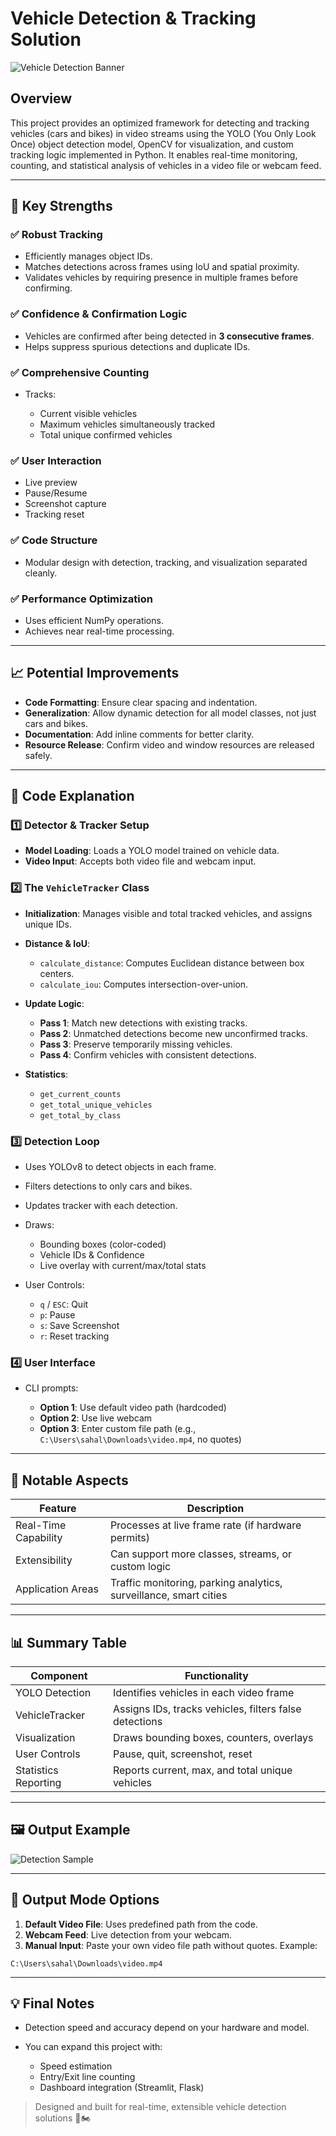 # Vehicle Detection & Tracking Solution

![Vehicle Detection Banner](https://raw.githubusercontent.com/your-username/your-repo/main/images/banner.jpg)

## Overview

This project provides an optimized framework for detecting and tracking vehicles (cars and bikes) in video streams using the YOLO (You Only Look Once) object detection model, OpenCV for visualization, and custom tracking logic implemented in Python. It enables real-time monitoring, counting, and statistical analysis of vehicles in a video file or webcam feed.

---

## 🚀 Key Strengths

### ✅ Robust Tracking

* Efficiently manages object IDs.
* Matches detections across frames using IoU and spatial proximity.
* Validates vehicles by requiring presence in multiple frames before confirming.

### ✅ Confidence & Confirmation Logic

* Vehicles are confirmed after being detected in **3 consecutive frames**.
* Helps suppress spurious detections and duplicate IDs.

### ✅ Comprehensive Counting

* Tracks:

  * Current visible vehicles
  * Maximum vehicles simultaneously tracked
  * Total unique confirmed vehicles

### ✅ User Interaction

* Live preview
* Pause/Resume
* Screenshot capture
* Tracking reset

### ✅ Code Structure

* Modular design with detection, tracking, and visualization separated cleanly.

### ✅ Performance Optimization

* Uses efficient NumPy operations.
* Achieves near real-time processing.

---

## 📈 Potential Improvements

* **Code Formatting**: Ensure clear spacing and indentation.
* **Generalization**: Allow dynamic detection for all model classes, not just cars and bikes.
* **Documentation**: Add inline comments for better clarity.
* **Resource Release**: Confirm video and window resources are released safely.

---

## 🧠 Code Explanation

### 1️⃣ Detector & Tracker Setup

* **Model Loading**: Loads a YOLO model trained on vehicle data.
* **Video Input**: Accepts both video file and webcam input.

### 2️⃣ The `VehicleTracker` Class

* **Initialization**: Manages visible and total tracked vehicles, and assigns unique IDs.
* **Distance & IoU**:

  * `calculate_distance`: Computes Euclidean distance between box centers.
  * `calculate_iou`: Computes intersection-over-union.
* **Update Logic**:

  * **Pass 1**: Match new detections with existing tracks.
  * **Pass 2**: Unmatched detections become new unconfirmed tracks.
  * **Pass 3**: Preserve temporarily missing vehicles.
  * **Pass 4**: Confirm vehicles with consistent detections.
* **Statistics**:

  * `get_current_counts`
  * `get_total_unique_vehicles`
  * `get_total_by_class`

### 3️⃣ Detection Loop

* Uses YOLOv8 to detect objects in each frame.
* Filters detections to only cars and bikes.
* Updates tracker with each detection.
* Draws:

  * Bounding boxes (color-coded)
  * Vehicle IDs & Confidence
  * Live overlay with current/max/total stats
* User Controls:

  * `q` / `ESC`: Quit
  * `p`: Pause
  * `s`: Save Screenshot
  * `r`: Reset tracking

### 4️⃣ User Interface

* CLI prompts:

  * **Option 1**: Use default video path (hardcoded)
  * **Option 2**: Use live webcam
  * **Option 3**: Enter custom file path (e.g., `C:\Users\sahal\Downloads\video.mp4`, no quotes)

---

## 🌟 Notable Aspects

| Feature              | Description                                                       |
| -------------------- | ----------------------------------------------------------------- |
| Real-Time Capability | Processes at live frame rate (if hardware permits)                |
| Extensibility        | Can support more classes, streams, or custom logic                |
| Application Areas    | Traffic monitoring, parking analytics, surveillance, smart cities |

---

## 📊 Summary Table

| Component            | Functionality                                          |
| -------------------- | ------------------------------------------------------ |
| YOLO Detection       | Identifies vehicles in each video frame                |
| VehicleTracker       | Assigns IDs, tracks vehicles, filters false detections |
| Visualization        | Draws bounding boxes, counters, overlays               |
| User Controls        | Pause, quit, screenshot, reset                         |
| Statistics Reporting | Reports current, max, and total unique vehicles        |

---

## 🖼️ Output Example

![Detection Sample](https://raw.githubusercontent.com/your-username/your-repo/main/images/sample_output.jpg)

---

## 🧪 Output Mode Options

1. **Default Video File**: Uses predefined path from the code.
2. **Webcam Feed**: Live detection from your webcam.
3. **Manual Input**: Paste your own video file path without quotes. Example:

```text
C:\Users\sahal\Downloads\video.mp4
```

---

## 💡 Final Notes

* Detection speed and accuracy depend on your hardware and model.
* You can expand this project with:

  * Speed estimation
  * Entry/Exit line counting
  * Dashboard integration (Streamlit, Flask)

> Designed and built for real-time, extensible vehicle detection solutions 🚗🏍️
